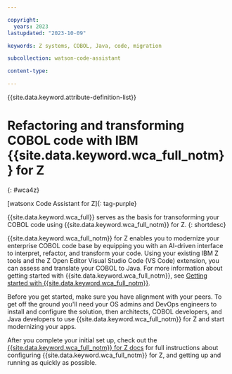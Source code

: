 ```yaml
---

copyright:
  years: 2023
lastupdated: "2023-10-09"

keywords: Z systems, COBOL, Java, code, migration

subcollection: watson-code-assistant

content-type:

---
```


{{site.data.keyword.attribute-definition-list}}

# Refactoring and transforming COBOL code with IBM {{site.data.keyword.wca_full_notm}} for Z
{: #wca4z}

[watsonx Code Assistant for Z]{: tag-purple}

{{site.data.keyword.wca_full}} serves as the basis for transoforming your COBOL code using {{site.data.keyword.wca_full_notm}} for Z.
{: shortdesc}

{{site.data.keyword.wca_full_notm}} for Z enables you to modernize your enterprise COBOL code base by equipping you with an AI-driven interface to interpret, refactor, and transform your code. Using your existing IBM Z tools and the Z Open Editor Visual Studio Code (VS Code) extension, you can assess and translate your COBOL to Java. For more information about getting started with {{site.data.keyword.wca_full_notm}}, see [Getting started with {{site.data.keyword.wca_full_notm}}](./getting-started.md).

Before you get started, make sure you have alignment with your peers. To get off the ground you'll need your OS admins and DevOps engineers to install and configure the solution, then architects, COBOL developers, and Java developers to use {{site.data.keyword.wca_full_notm}} for Z and start modernizing your apps.

After you complete your initial set up, check out the [{{site.data.keyword.wca_full_notm}} for Z docs](https://www.ibm.com/docs/watsonx-code-assistant-4z/1.0) for full instructions about configuring {{site.data.keyword.wca_full_notm}} for Z, and getting up and running as quickly as possible.
